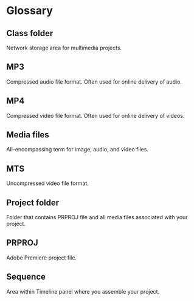 # Glossary

## Class folder

Network storage area for multimedia projects.

## MP3

Compressed audio file format. Often used for online delivery of audio.

## MP4

Compressed video file format. Often used for online delivery of videos.

## Media files

All-encompassing term for image, audio, and video files.

## MTS

Uncompressed video file format. 

## Project folder

Folder that contains PRPROJ file and all media files associated with your project.

## PRPROJ

Adobe Premiere project file.

## Sequence

Area within Timeline panel where you assemble your project.

